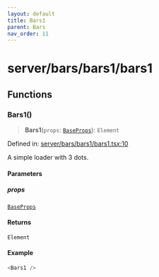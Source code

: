 ```yaml
---
layout: default
title: Bars1
parent: Bars
nav_order: 11
---
```


# server/bars/bars1/bars1

## Functions

### Bars1()

> **Bars1**(`props`: [`BaseProps`](../../common/base/base.md#baseprops)): `Element`

Defined in: [server/bars/bars1/bars1.tsx:10](https://github.com/react18-tools/turborepo-template/blob/39e7ca96fd5a3b93b58923e25bd3c7732c4963f0/lib/src/server/bars/bars1/bars1.tsx#L10)

A simple loader with 3 dots.

#### Parameters

##### props

[`BaseProps`](../../common/base/base.md#baseprops)

#### Returns

`Element`

#### Example

```ts
<Bars1 />
```
